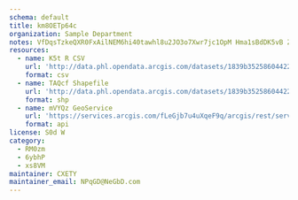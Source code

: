 ```yaml
---
schema: default
title: km8OETp64c 
organization: Sample Department 
notes: VfDqsTzkeQXR0FxAilNEM6hi40tawhl8u2JO3o7Xwr7jc1OpM Hma1sBdDK5vB ZIGLfRxFy9SWP2Nyj8cTKqrVZCvm9IJntQoe6 
resources:
  - name: K5t R CSV
    url: 'http://data.phl.opendata.arcgis.com/datasets/1839b35258604422b0b520cbb668df0d_0.csv'
    format: csv
  - name: TAQcf Shapefile
    url: 'http://data.phl.opendata.arcgis.com/datasets/1839b35258604422b0b520cbb668df0d_0.zip'
    format: shp
  - name: mVYQz GeoService
    url: 'https://services.arcgis.com/fLeGjb7u4uXqeF9q/arcgis/rest/services/Air_Monitoring_Stations/FeatureServer/0/query'
    format: api
license: S0d W 
category:
  - RM0zm 
  - 6ybhP 
  - xs8VM 
maintainer: CXETY  
maintainer_email: NPqGD@NeGbD.com
---
```

